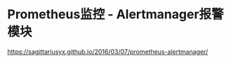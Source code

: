 # Prometheus监控 - Alertmanager报警模块
https://sagittariusyx.github.io/2016/03/07/prometheus-alertmanager/  
